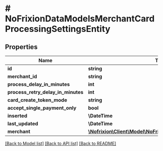 # # NoFrixionDataModelsMerchantCardProcessingSettingsEntity

## Properties

Name | Type | Description | Notes
------------ | ------------- | ------------- | -------------
**id** | **string** |  | [optional]
**merchant_id** | **string** |  | [optional]
**process_delay_in_minutes** | **int** |  | [optional]
**process_retry_delay_in_minutes** | **int** |  | [optional]
**card_create_token_mode** | **string** |  | [optional]
**accept_single_payment_only** | **bool** |  | [optional]
**inserted** | **\DateTime** |  | [optional]
**last_updated** | **\DateTime** |  | [optional]
**merchant** | [**\Nofrixion\Client\Model\NoFrixionDataModelsMerchantEntity**](NoFrixionDataModelsMerchantEntity.md) |  | [optional]

[[Back to Model list]](../../README.md#models) [[Back to API list]](../../README.md#endpoints) [[Back to README]](../../README.md)
